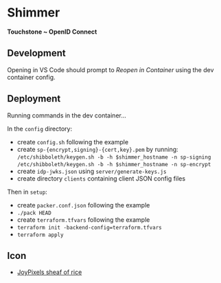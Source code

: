 Shimmer
=======

**Touchstone ~ OpenID Connect**


Development
-----------

Opening in VS Code should prompt to *Reopen in Container* using the dev container config.


Deployment
----------

Running commands in the dev container...

In the `config` directory:

- create `config.sh` following the example
- create `sp-{encrypt,signing}-{cert,key}.pem` by running:  
  `/etc/shibboleth/keygen.sh -b -h $shimmer_hostname -n sp-signing`  
  `/etc/shibboleth/keygen.sh -b -h $shimmer_hostname -n sp-encrypt`
- create `idp-jwks.json` using `server/generate-keys.js`
- create directory `clients` containing client JSON config files

Then in `setup`:

- create `packer.conf.json` following the example
- `./pack HEAD`
- create `terraform.tfvars` following the example
- `terraform init -backend-config=terraform.tfvars`
- `terraform apply`


Icon
----

 + [JoyPixels sheaf of rice](https://www.joypixels.com/emoji/sheaf-of-rice)
